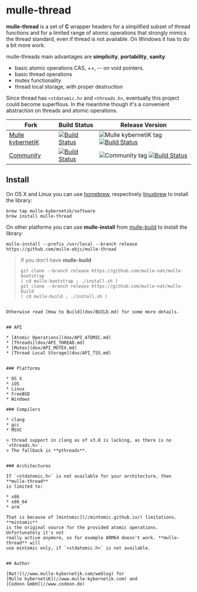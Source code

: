 # mulle-thread

**mulle-thread** is a set of **C** wrapper headers for a simplified
subset of thread functions and for a limited range of atomic operations that
strongly mimics the thread standard, even if thread is not available. On Windows it
has to do a bit more work.

mulle-threads main advantages are **simplicity**, **portability**, **sanity**.

* basic atomic operations CAS, ++, -- on void pointers.
* basic thread operations
* mutex functionality
* thread local storage, with proper destruction

Since thread has `<stdatomic.h>` and `<threads.h>`, eventually this project could
become superflous. In the meantime though it's a convenient abstraction on
threads and atomic operations.

Fork      |  Build Status | Release Version
----------|---------------|-----------------------------------
[Mulle kybernetiK](//github.com/mulle-nat/mulle-thread) | [![Build Status](https://travis-ci.org/mulle-nat/mulle-thread.svg?branch=release)](https://travis-ci.org/mulle-nat/mulle-thread) | ![Mulle kybernetiK tag](https://img.shields.io/github/tag/mulle-nat/mulle-thread.svg) [![Build Status](https://travis-ci.org/mulle-nat/mulle-thread.svg?branch=release)](https://travis-ci.org/mulle-nat/mulle-thread)
[Community](https://github.com/mulle-objc/mulle-thread/tree/release) | [![Build Status](https://travis-ci.org/mulle-objc/mulle-thread.svg)](https://travis-ci.org/mulle-objc/mulle-thread) | ![Community tag](https://img.shields.io/github/tag/mulle-objc/mulle-thread.svg) [![Build Status](https://travis-ci.org/mulle-objc/mulle-thread.svg?branch=release)](https://travis-ci.org/mulle-objc/mulle-thread)


## Install

On OS X and Linux you can use
[homebrew](//brew.sh), respectively
[linuxbrew](//linuxbrew.sh) to install the library:

```
brew tap mulle-kybernetik/software
brew install mulle-thread
```

On other platforms you can use **mulle-install** from
[mulle-build](//github.com/mulle-nat/mulle-build) to install
the library:

```
mulle-install --prefix /usr/local --branch release https://github.com/mulle-objc/mulle-thread
```

> If you don't have **mulle-build**
>
> ```
> git clone --branch release https://github.com/mulle-nat/mulle-bootstrap
> ( cd mulle-bootstrap ; ./install.sh )
> git clone --branch release https://github.com/mulle-nat/mulle-build
> ( cd mulle-build ; ./install.sh )
```

Otherwise read [How to Build](dox/BUILD.md) for some more details.


## API

* [Atomic Operations](dox/API_ATOMIC.md)
* [Threads](dox/API_THREAD.md)
* [Mutex](dox/API_MUTEX.md)
* [Thread Local Storage](dox/API_TSS.md)


### Platforms

* OS X
* iOS
* Linux
* FreeBSD
* Windows

### Compilers

* clang
* gcc
* MSVC

> thread support in clang as of v3.8 is lacking, as there is no `<threads.h>`.
> The fallback is **pthreads**.


### Architectures

If `<stdatomic.h>` is not available for your architecture, then **mulle-thread**
is limited to:

* x86
* x86_64
* arm

That is because of [mintomic](//mintomic.github.io/) limitations. **mintomic**
is the original source for the provided atomic operations. Unfortunately it's not
really active anymore, so for example ARM64 doesn't work. **mulle-thread** will
use mintomic only, if `<stdatomic.h>` is not available.


## Author

[Nat!](//www.mulle-kybernetik.com/weblog) for
[Mulle kybernetiK](//www.mulle-kybernetik.com) and
[Codeon GmbH](//www.codeon.de)
